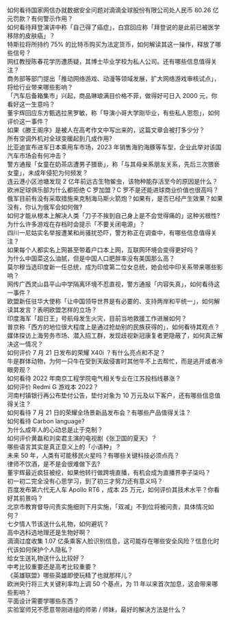 如何看待国家网信办就数据安全问题对滴滴全球股份有限公司处人民币 80.26 亿元罚款？有何警示作用？  
如何看待拜登演讲中称「自己得了癌症」，白宫回应称「拜登说的是此前已被医学移除的皮肤癌」？  
特斯拉将所持约 75% 的比特币购买为法定货币，如何解读其这一操作，释放了哪些信号？  
网红教授陈春花学历遭质疑，其博士毕业学校为私人公司。还有哪些信息值得关注？  
商务部等部门提出「推动网络游戏、动漫等领域发展，扩大网络游戏审核试点」，将给行业带来哪些影响？  
「汽车后备箱集市」兴起，商品琳琅满目价格不菲，做得好可日入 2000 元，你看好这一生意吗？  
董宇辉回应东方甄选拉黑罗敏，称「导演小哥大学刚毕业，有些私人恩怨」，如何评价这一事件？  
如果《滕王阁序》是被人在高考作文中写出来的，这篇文章会被打多少分？  
所有空调外机对全球变暖起到几成作用?  
比亚迪宣布进军日本乘用车市场，2023 年销售海豹海豚等车型，企业此举对该国汽车市场会有何冲击？  
警方通报「女童在奶茶店遭男子猥亵」，称「与其母亲系朋友关系，先后三次猥亵女童」，未成年侵犯为何频发？  
连云港小区池塘发现 2 亿年前远古生物鲎虫，该物种能存活至今的原因是什么？  
欧洲足球俱乐部为什么都拒绝 C 罗加盟？C 罗不是还能进球商业价值也很高吗？  
俄军目前有没有采取措施来克制海马斯火箭炮？如果有，是否已经产生效果？如果没有，你认为俄军会如何做?  
如何才能从根本上解决人类「刀子不挨到自己身上是不会觉得痛的」这种劣根性?  
为什么许多游戏在存档时会提示「不要关闭电源」？  
四川一尼姑实名举报遭某和尚骚扰恐吓，警方称正在调查中，有哪些信息值得关注？  
如果每个人都实名上网甚至带着户口本上网，互联网环境会变得更好吗？  
为什么中国菜这么油腻，但是中国人口肥胖率没有美国那么高？  
莫尔穆当选印度新一任总统，成为印度第二位女总统，她会给中印关系带来哪些影响？  
网传广西灵山县平山中学隔离环境不忍直视，警方通报「内容失真」，如何看待这一事件？  
欧盟新任驻华大使称「让中国领导世界是有必要的、支持两岸和平统一」，如何解读其发言？表明欧盟怎样的立场？  
印度海军「超日王」号航母发生火灾，目前当地救援工作进展如何？  
普京称「西方的地位很大程度上是通过抢劫别的民族获得的」，如何看待其观点？  
媒体探访上海劳务市场、潜入招工群，发现歧视新冠康复者更隐蔽了，如何真正解决这一情况？  
如何评价 7 月 21 日发布的荣耀 X40i ？有什么亮点和不足？  
牛是群体动物，为何一只牛在受到天敌侵害时其他牛不上去帮忙，而是逃开或者冷眼旁观？  
如何看待 2022 年南京工程学院电气相关专业在江苏投档线暴涨？  
如何评价 Redmi G 游戏本 2022？  
河南村镇银行再公布垫付公告，垫付对象为 10 万元及以下客户，还有哪些信息值得关注？  
如何看待 7 月 21 日的荣耀全场景新品发布会？有哪些产品值得关注？  
如何看待 Carbon language?  
为什么成年人的心动总是止于克制？  
如何评价黄磊和刘奕君主演的电视剧《张卫国的夏天》？  
哪些语言其实是真正意义上的「小语种」？  
未来 50 年，人类有可能移民火星吗？有哪些关键科技必须点亮？  
律师不饮酒，是不是会很难做下去?  
董宇辉最近疯狂被挖，如果他转行做跨境直播，有机会成为直播界李子柒吗？  
初一初二完全没有心思学习，到了初三才努力还有意义吗？  
百度发布第六代无人车 Apollo RT6 ，成本 25 万元，如何评价其技术水平？你看好其前景吗？  
北京市教育督导问责实施细则下月实施，「双减」不到位将被问责，具体情况如何？  
七夕情人节该送什么礼物，如何避坑？  
高中选科选地理还是生物好啊？  
滴滴过度收集 1.07 亿条乘客人脸识别信息，这可能存在哪些安全风险？信息化时代该如何保护个人隐私？  
给女生送礼物送什么比较好？  
中考比较重要还是高考比较重要？  
《英雄联盟》哪些英雄即使玩精了也就那样儿？  
欧洲央行将三大关键利率均上调 50 个基点，为 11 年以来首次加息，这会带来哪些影响？  
平面设计需要学哪些东西？  
实验室师兄不愿意带刚进组的师弟 / 师妹，最好的解决方法是什么？  
